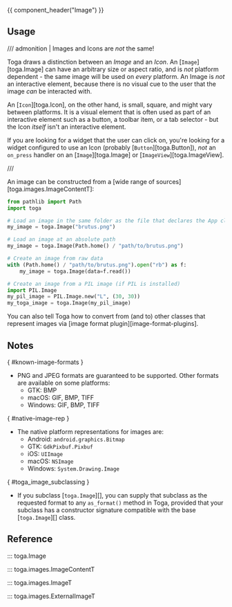 {{ component_header("Image") }}

## Usage

/// admonition | Images and Icons are *not* the same!

Toga draws a distinction between an *Image* and an *Icon*. An [`Image`][toga.Image] can have an arbitrary size or aspect ratio, and is *not* platform dependent - the same image will be used on *every* platform. An Image is *not* an interactive element, because there is no visual cue to the user that the image *can* be interacted with.

An [`Icon`][toga.Icon], on the other hand, is small, square, and might vary between platforms. It is a visual element that is often used as part of an interactive element such as a button, a toolbar item, or a tab selector - but the Icon *itself* isn't an interactive element.

If you are looking for a widget that the user can click on, you're looking for a widget configured to use an Icon (probably [`Button`][toga.Button]), *not* an `on_press` handler on an [`Image`][toga.Image] or [`ImageView`][toga.ImageView].

///

An image can be constructed from a
[wide range of sources][toga.images.ImageContentT]:

```python
from pathlib import Path
import toga

# Load an image in the same folder as the file that declares the App class
my_image = toga.Image("brutus.png")

# Load an image at an absolute path
my_image = toga.Image(Path.home() / "path/to/brutus.png")

# Create an image from raw data
with (Path.home() / "path/to/brutus.png").open("rb") as f:
    my_image = toga.Image(data=f.read())

# Create an image from a PIL image (if PIL is installed)
import PIL.Image
my_pil_image = PIL.Image.new("L", (30, 30))
my_toga_image = toga.Image(my_pil_image)
```

You can also tell Toga how to convert from (and to) other classes that represent images via [image format plugin][image-format-plugins].

## Notes

[](){ #known-image-formats }

- PNG and JPEG formats are guaranteed to be supported. Other formats are available on some platforms:
    - GTK: BMP
    - macOS: GIF, BMP, TIFF
    - Windows: GIF, BMP, TIFF

[](){ #native-image-rep }

- The native platform representations for images are:
    - Android: `android.graphics.Bitmap`
    - GTK: `GdkPixbuf.Pixbuf`
    - iOS: `UIImage`
    - macOS: `NSImage`
    - Windows: `System.Drawing.Image`

[](){ #toga_image_subclassing }

- If you subclass [`toga.Image`][], you can supply that subclass as the requested format to any `as_format()` method in Toga, provided that your subclass has a constructor signature compatible with the base [`toga.Image`][] class.

## Reference

::: toga.Image

::: toga.images.ImageContentT

::: toga.images.ImageT

::: toga.images.ExternalImageT
